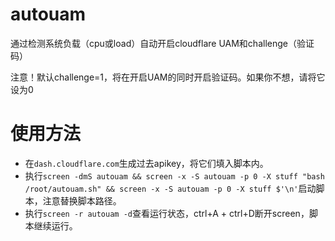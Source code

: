 # autouam
通过检测系统负载（cpu或load）自动开启cloudflare UAM和challenge（验证码）

注意！默认challenge=1，将在开启UAM的同时开启验证码。如果你不想，请将它设为0
# 使用方法
* 在`dash.cloudflare.com`生成过去apikey，将它们填入脚本内。
* 执行`screen -dmS autouam && screen -x -S autouam -p 0 -X stuff "bash /root/autouam.sh" && screen -x -S autouam -p 0 -X stuff $'\n'`启动脚本，注意替换脚本路径。
* 执行`screen -r autouam -d`查看运行状态，ctrl+A + ctrl+D断开screen，脚本继续运行。
